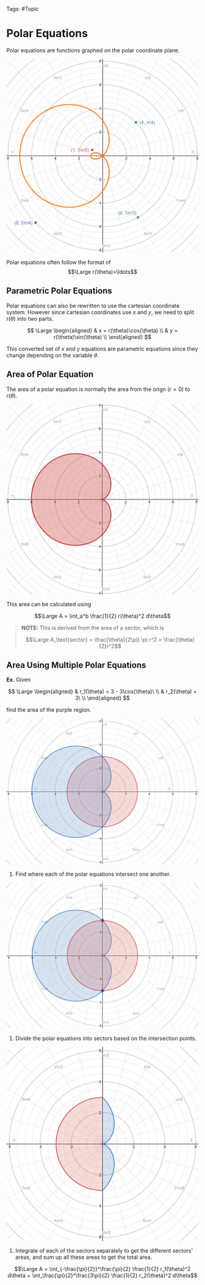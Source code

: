 Tags: #Topic 

# Polar Equations

Polar equations are functions graphed on the polar coordinate plane.

![](../attachments/polar_coordinates.png)

Polar equations often follow the format of 
$$\Large r(\theta)=\ldots$$

## Parametric Polar Equations

Polar equations can also be rewritten to use the cartesian coordinate system. However since cartesian coordinates use $x$ and $y$, we need to split $r(\theta)$ into two parts.

$$
\Large
\begin{aligned}
& x = r(\theta)\cos(\theta) \\
& y = r(\theta)\sin(\theta) \\
\end{aligned}
$$

This converted set of $x$ and $y$ equations are parametric equations since they change depending on the variable $\theta$.

## Area of Polar Equation

The area of a polar equation is normally the area from the orign ($r = 0$) to $r(\theta)$.

![](../attachments/area_of_polar_equation.png)

This area can be calculated using

$$\Large A = \int_a^b \frac{1}{2} r(\theta)^2 d\theta$$

> **NOTE:**
> This is derived from the area of a sector, which is 
> 
> $$\Large A_\text{sector} = \frac{\theta}{2\pi} \pi r^2 = \frac{\theta}{2}r^2$$

## Area Using Multiple Polar Equations

**Ex.**
Given

$$
\Large
\begin{aligned}
& r_1(\theta) = 3 - 3\cos(\theta)\ \\
& r_2(\theta) = 3\ \\
\end{aligned}
$$

find the area of the purple region.

![](../attachments/area_of_multiple_polar_equations.png)

1. Find where each of the polar equations intersect one another. 

![](../attachments/multiple_polar_equations_intersection_points.png)

1. Divide the polar equations into sectors based on the intersection points.

![](../attachments/area_of_multiple_polar_equations_separated.png)

1. Integrate of each of the sectors separately to get the different sectors' areas, and sum up all these areas to get the total area.

$$\Large A = \int_{-\frac{\pi}{2}}^\frac{\pi}{2} \frac{1}{2} r_1(\theta)^2 d\theta + \int_\frac{\pi}{2}^\frac{3\pi}{2} \frac{1}{2} r_2(\theta)^2 d\theta$$